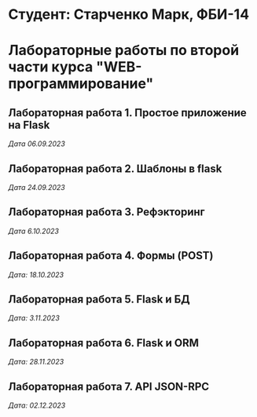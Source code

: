 # Студент: Старченко Марк, ФБИ-14

# Лабораторные работы по второй части курса "WEB-программирование"

## Лабораторная работа 1. Простое приложение на Flask

*Дата 06.09.2023*

## Лабораторная работа 2. Шаблоны в flask

*Дата 24.09.2023*

## Лабораторная работа 3. Рефэкторинг

*Дата 6.10.2023*

## Лабораторная работа 4. Формы (POST)

*Дата: 18.10.2023*

## Лабораторная работа 5. Flask и БД

*Дата: 3.11.2023*

## Лабораторная работа 6. Flask и ORM

*Дата: 28.11.2023*

## Лабораторная работа 7. API JSON-RPC

*Дата: 02.12.2023*